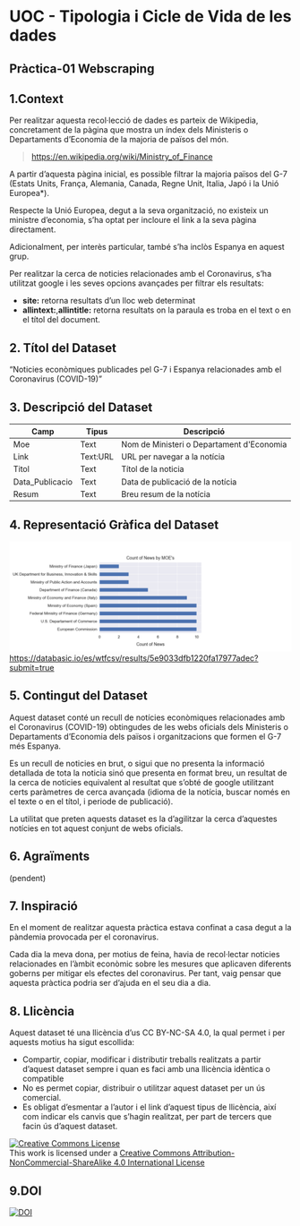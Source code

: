 # UOC - Tipologia i Cicle de Vida de les dades
## Pràctica-01 Webscraping

## 1.Context
Per realitzar aquesta recol·lecció de dades es parteix de Wikipedia, concretament de la pàgina que mostra un índex dels Ministeris o Departaments d’Economia de la majoria de països del món.
> https://en.wikipedia.org/wiki/Ministry_of_Finance

A partir d’aquesta pàgina inicial, es possible filtrar la majoria països del G-7 (Estats Units, França, Alemania, Canada, Regne Unit, Italia, Japó i la Unió Europea*).

Respecte la Unió Europea, degut a la seva organització, no existeix un ministre d’economia, s’ha optat per incloure el link a la seva pàgina directament.

Adicionalment, per interès particular, també s’ha inclòs Espanya en aquest grup.

Per realitzar la cerca de noticies relacionades amb el Coronavirus, s’ha utilitzat google i les seves opcions avançades per filtrar els resultats:
-	**site:** retorna resultats d’un lloc web determinat
-	**allintext:**,**allintitle:** retorna resultats on la paraula es troba en el text o en el títol del document. 

## 2. Títol del Dataset
“Noticies econòmiques publicades pel G-7 i Espanya relacionades amb el Coronavirus (COVID-19)”

## 3. Descripció del Dataset
| Camp | Tipus | Descripció |
| --- | --- | --- |
| Moe | Text | Nom de Ministeri o Departament d&#39;Economia |
| Link | Text:URL | URL per navegar a la notícia |
| Titol | Text | Títol de la noticia |
| Data\_Publicacio | Text | Data de publicació de la notícia |
| Resum | Text | Breu resum de la notícia |

## 4. Representació Gràfica del Dataset
![Visualització G7 Moe Dataset](https://github.com/xrecaj/uebscrap/blob/master/Figure_1_eda.png)
https://databasic.io/es/wtfcsv/results/5e9033dfb1220fa17977adec?submit=true

## 5. Contingut del Dataset
Aquest dataset conté un recull de notícies econòmiques relacionades amb el Coronavirus (COVID-19) obtingudes de les webs oficials dels Ministeris o Departaments d’Economia dels països i organitzacions que formen el G-7 més Espanya.

Es un recull de noticies en brut, o sigui que no presenta la informació detallada de tota la noticia sinó que presenta en format breu, un resultat de la cerca de noticies equivalent al resultat que s’obté de google utilitzant certs paràmetres de cerca avançada (idioma de la notícia, buscar només en el texte o en el títol, i periode de publicació).

La utilitat que preten aquests dataset es la d’agilitzar la cerca d’aquestes notícies en tot aquest conjunt de webs oficials.


## 6. Agraïments
(pendent)

## 7. Inspiració
En el moment de realitzar aquesta pràctica estava confinat a casa degut a la pàndemia provocada per el coronavirus. 

Cada dia la meva dona, per motius de feina, havia de recol·lectar noticies relacionades en l’àmbit econòmic sobre les mesures que aplicaven diferents goberns per mitigar els efectes del coronavirus. Per tant, vaig pensar que aquesta pràctica podria ser d’ajuda en el seu dia a dia.

## 8. Llicència
Aquest dataset té una llicència d’us CC BY-NC-SA 4.0, la qual permet i per aquests motius ha sigut escollida:

-	Compartir, copiar, modificar i distributir treballs realitzats a partir d’aquest dataset sempre i quan es faci amb una llicència idèntica o compatible
-	No es permet copiar, distribuir o utilitzar aquest dataset per un ús comercial.
-	Es obligat d’esmentar a l’autor i el link d’aquest tipus de llicència, així com indicar els canvis que s’hagin realitzat, per part de tercers que facin ús d’aquest dataset.

<a rel="license" href="http://creativecommons.org/licenses/by-nc-sa/4.0/"><img alt="Creative Commons License" style="border-width:0" src="https://i.creativecommons.org/l/by-nc-sa/4.0/88x31.png" /></a><br />This work is licensed under a <a rel="license" href="http://creativecommons.org/licenses/by-nc-sa/4.0/">Creative Commons Attribution-NonCommercial-ShareAlike 4.0 International License</a>

## 9.DOI
<a href="https://doi.org/10.5281/zenodo.3747299"><img src="https://zenodo.org/badge/DOI/10.5281/zenodo.3747299.svg" alt="DOI"></a>


